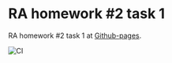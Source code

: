 # RA homework #2 task 1

RA homework #2 task 1 at [Github-pages](https://jolshin.github.io/ra_hw_1).

![CI](https://github.com/jolshin/ra_hw_2_1/actions/workflows/web.yml/badge.svg)
